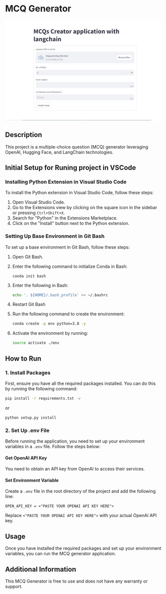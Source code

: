 # MCQ Generator

![MCQ Generator With Generative OpenAI>](preview.png)


## Description
This project is a multiple-choice question (MCQ) generator leveraging OpenAI, Hugging Face, and LangChain technologies.

## Initial Setup for Runing project in VSCode

### Installing Python Extension in Visual Studio Code

To install the Python extension in Visual Studio Code, follow these steps:

1. Open Visual Studio Code.
2. Go to the Extensions view by clicking on the square icon in the sidebar or pressing `Ctrl+Shift+X`.
3. Search for "Python" in the Extensions Marketplace.
4. Click on the "Install" button next to the Python extension.

### Setting Up Base Environment in Git Bash

To set up a base environment in Git Bash, follow these steps:

1. Open Git Bash.
2. Enter the following command to initialize Conda in Bash:   
    ```bashv
   conda init bash
   ``` 

3. Enter the following in Bash: 
    ```bash 
    echo '. ${HOME}/.bash_profile' >> ~/.bashrc 
    ``` 

4. Restart Git Bash

5. Run the following command to create the environment:
   ```bash
   conda create -p env python=3.8 -y
   ``` 
6. Activate the environment by running:

   ```bash
   source activate ./env
   ``` 

## How to Run
### 1. Install Packages
First, ensure you have all the required packages installed. You can do this by running the following command:

```bash
pip install -r requirements.txt -v
```

or

```bash
python setup.py install
```


### 2. Set Up .env File
Before running the application, you need to set up your environment variables in a `.env` file. Follow the steps below:

#### Get OpenAI API Key
You need to obtain an API key from OpenAI to access their services.

#### Set Environment Variable
Create a `.env` file in the root directory of the project and add the following line:

```
OPEN_API_KEY = <"PASTE YOUR OPENAI API KEY HERE">
```

Replace `<"PASTE YOUR OPENAI API KEY HERE">` with your actual OpenAI API key.

## Usage
Once you have installed the required packages and set up your environment variables, you can run the MCQ generator application.

## Additional Information
This MCQ Generator is free to use and does not have any warranty or support. 